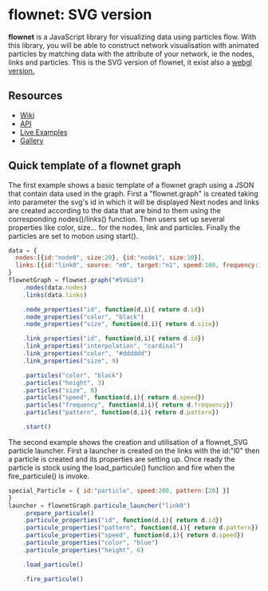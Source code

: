 # flownet: SVG version


**flownet**  is a JavaScript library for visualizing data using particles flow.
With this library, you will be able to construct network visualisation with animated particles by matching data with the attribute of your network, ie the nodes, links and particles.
This is the SVG version of flownet, it exist also a [webgl version.](https://github.com/HugoRomat/flownet_WEBGL)

## Resources

* [Wiki]()
* [API](https://github.com/HugoRomat/flownet_SVG/blob/master/API.md)
* [Live Examples]()
* [Gallery]()

## Quick template of a flownet graph

The first example shows a basic template of a flownet graph using a JSON that contain data used in the graph. First a "flownet.graph" is created taking into parameter the svg's id in which it will be displayed Next nodes and links are created according to the data that are bind to them using the corresponding nodes()/links() function. Then users set up several properties like color, size... for the nodes, link and particles. Finally the particles are set to motion using start().

```js
data = {
  nodes:[{id:"node0", size:20}, {id:"node1", size:10}],
  links:[{id:"link0", source: "n0", target:"n1", speed:100, frequency:1, pattern:[0.0,0.3] }]
}
flownetGraph = flownet.graph("#SVGid")
    .nodes(data.nodes)
    .links(data.links)

    .node_properties("id", function(d,i){ return d.id})
    .node_properties("color", "black")
    .node_properties("size", function(d,i){ return d.size})

    .link_properties("id", function(d,i){ return d.id})
    .link_properties("interpolation", "cardinal")
    .link_properties("color", "#dddddd")
    .link_properties("size", 9)

    .particles("color", "black")
    .particles("height", 3)
    .particles("size", 8)
    .particles("speed", function(d,i){ return d.speed})
    .particles("frequency", function(d,i){ return d.frequency})
    .particles("pattern", function(d,i){ return d.pattern})

    .start()
```

The second example shows the creation and utilisation of a flownet_SVG particle launcher. First a launcher is created on the links with the id:"l0" then a particle is created and its properties are setting up. Once ready the particle is stock using the load_particule() function and fire when the fire_particule() is invoke.

```js
special_Particle = { id:"particle", speed:200, pattern:[20] }]
}
launcher = flownetGraph.particule_launcher("link0")
    .prepare_particule()
    .particule_properties("id", function(d,i){ return d.id})
    .particule_properties("pattern", function(d,i){ return d.pattern})
    .particule_properties("speed", function(d,i){ return d.speed})
    .particule_properties("color", "blue")
    .particule_properties("height", 6)  

    .load_particule()

    .fire_particule()
```
